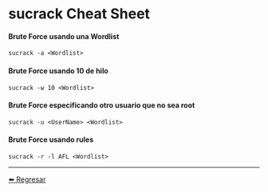 # sucrack Cheat Sheet

#### Brute Force usando una Wordlist
```
sucrack -a <Wordlist>
```

#### Brute Force usando 10 de hilo
```
sucrack -w 10 <Wordlist>
```

#### Brute Force especificando otro usuario que no sea root
```
sucrack -u <UserName> <Wordlist>
```

#### Brute Force usando rules
```
sucrack -r -l AFL <Wordlist>
```

---

[:arrow_left: Regresar](https://github.com/m4lal0/cheatsheets)